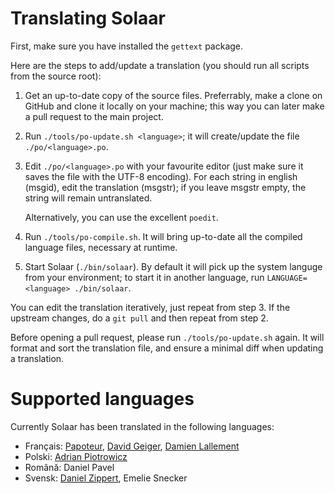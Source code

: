 # Translating Solaar

First, make sure you have installed the `gettext` package.

Here are the steps to add/update a translation (you should run all scripts from
the source root):

1. Get an up-to-date copy of the source files. Preferrably, make a clone on
   GitHub and clone it locally on your machine; this way you can later make a
   pull request to the main project.

2. Run `./tools/po-update.sh <language>`; it will create/update the file
   `./po/<language>.po`.

3. Edit `./po/<language>.po` with your favourite editor (just make sure it saves
   the file with the UTF-8 encoding). For each string in english (msgid), edit
   the translation (msgstr); if you leave msgstr empty, the string will remain
   untranslated.

   Alternatively, you can use the excellent `poedit`.

4. Run `./tools/po-compile.sh`. It will bring up-to-date all the compiled
   language files, necessary at runtime.

5. Start Solaar (`./bin/solaar`). By default it will pick up the system languge
   from your environment; to start it in another language, run
   `LANGUAGE=<language> ./bin/solaar`.

You can edit the translation iteratively, just repeat from step 3.
If the upstream changes, do a `git pull` and then repeat from step 2.

Before opening a pull request, please run `./tools/po-update.sh` again. It will
format and sort the translation file, and ensure a minimal diff when updating
a translation.


# Supported languages

Currently Solaar has been translated in the following languages:

- Français: [Papoteur][papoteur], [David Geiger][david-geiger],
  [Damien Lallement][damsweb]
- Polski: [Adrian Piotrowicz][nexces]
- Română: Daniel Pavel
- Svensk: [Daniel Zippert][zipperten], Emelie Snecker

[papoteur]: http://github.com/papoteur
[david-geiger]: http://github.com/david-geiger
[damsweb]: http://github.com/damsweb
[nexces]: http://github.com/nexces
[zipperten]: http://github.com/zipperten
